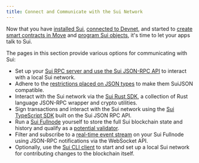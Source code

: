 ```yaml
---
title: Connect and Communicate with the Sui Network
---
```


Now that you have [installed Sui](install.md), [connected to Devnet](../build/devnet.md), and started to [create smart contracts in Move](move/index.md) and [program Sui objects](programming-with-objects/index.md), it's time to let your apps talk to Sui.

The pages in this section provide various options for communicating with Sui:

* Set up your [Sui RPC server and use the Sui JSON-RPC API](json-rpc.md) to interact with a local Sui network.
* Adhere to the [restrictions placed on JSON types](sui-json.md) to make them SuiJSON compatible.
* Interact with the Sui network via the [Sui Rust SDK](rust-sdk.md), a collection of Rust language JSON-RPC wrapper and crypto utilities.
* Sign transactions and interact with the Sui network using the [Sui TypeScript SDK](https://github.com/MystenLabs/sui/tree/main/sdk/typescript) built on the Sui JSON RPC API.
* Run a [Sui Fullnode](fullnode.md) yourself to store the full Sui blockchain state and history and qualify as a [potential validator](https://sui.io/resources-sui/validator-registration-open/).
* Filter and subscribe to a [real-time event stream](pubsub.md) on your Sui Fullnode using JSON-RPC notifications via the WebSocket API.
* Optionally, use the [Sui CLI client](cli-client.md) to start and set up a local Sui network for contributing changes to the blockchain itself.
